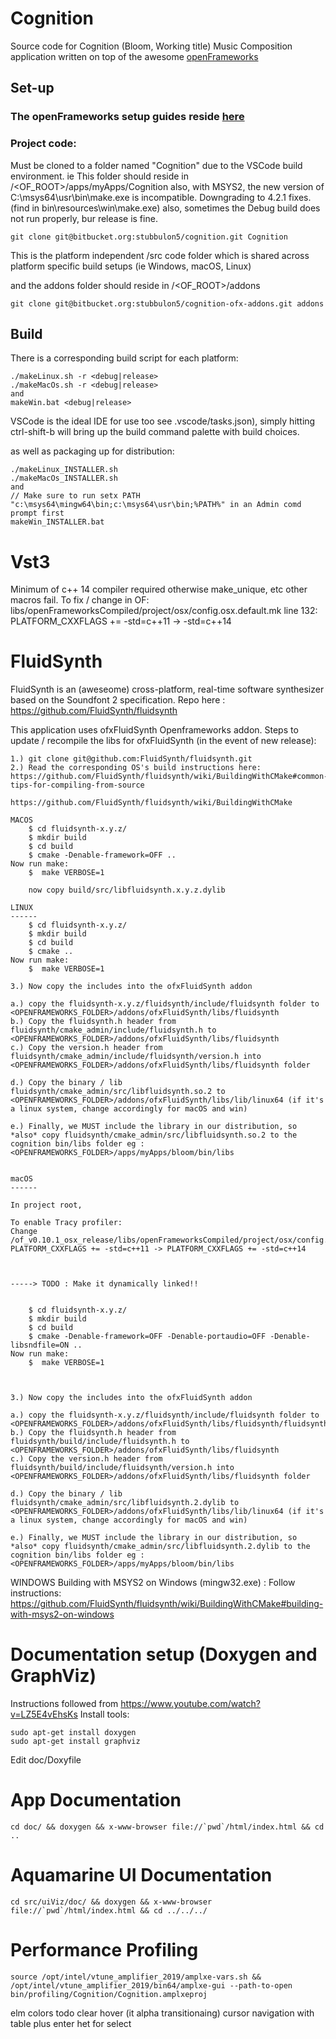 # Cognition

Source code for Cognition (Bloom, Working title) Music Composition application written on top of the awesome [openFrameworks](https://openframeworks.cc/)

## Set-up
### The openFrameworks setup guides reside [here](https://openframeworks.cc/download/)


### Project code:
Must be cloned to a folder named "Cognition" due to the VSCode build environment. ie
This folder should reside in /<OF_ROOT>/apps/myApps/Cognition
also, with MSYS2, the new version of C:\msys64\usr\bin\make.exe is incompatible. Downgrading to 4.2.1 fixes. (find in bin\resources\win\make.exe)
also, sometimes the Debug build does not run properly, bur release is fine.

```
git clone git@bitbucket.org:stubbulon5/cognition.git Cognition
```

This is the platform independent /src code folder which is shared across platform specific build setups (ie Windows, macOS, Linux)

and the addons folder should reside in /<OF_ROOT>/addons
```
git clone git@bitbucket.org:stubbulon5/cognition-ofx-addons.git addons
```


## Build
There is a corresponding build script for each platform:
```
./makeLinux.sh -r <debug|release>
./makeMacOs.sh -r <debug|release>
and
makeWin.bat <debug|release>
```

VSCode is the ideal IDE for use too see .vscode/tasks.json), simply hitting ctrl-shift-b will bring up the build command palette with build choices.


as well as packaging up for distribution:
```
./makeLinux_INSTALLER.sh
./makeMacOs_INSTALLER.sh
and
// Make sure to run setx PATH "c:\msys64\mingw64\bin;c:\msys64\usr\bin;%PATH%" in an Admin comd prompt first
makeWin_INSTALLER.bat
```

# Vst3
Minimum of c++ 14 compiler required otherwise make_unique, etc other macros fail. To fix / change in OF:
libs/openFrameworksCompiled/project/osx/config.osx.default.mk line 132: PLATFORM_CXXFLAGS += -std=c++11 -> -std=c++14

# FluidSynth
FluidSynth is an (aweseome) cross-platform, real-time software synthesizer based on the Soundfont 2 specification. 
Repo here : https://github.com/FluidSynth/fluidsynth

This application uses ofxFluidSynth Openframeworks addon.
Steps to update / recompile the libs for ofxFluidSynth  (in the event of new release):
```
1.) git clone git@github.com:FluidSynth/fluidsynth.git
2.) Read the corresponding OS's build instructions here: https://github.com/FluidSynth/fluidsynth/wiki/BuildingWithCMake#common-tips-for-compiling-from-source

https://github.com/FluidSynth/fluidsynth/wiki/BuildingWithCMake

MACOS
    $ cd fluidsynth-x.y.z/
    $ mkdir build
    $ cd build
    $ cmake -Denable-framework=OFF ..
Now run make:
    $  make VERBOSE=1

    now copy build/src/libfluidsynth.x.y.z.dylib

LINUX
------
    $ cd fluidsynth-x.y.z/
    $ mkdir build
    $ cd build
    $ cmake ..
Now run make:
    $  make VERBOSE=1

3.) Now copy the includes into the ofxFluidSynth addon 

a.) copy the fluidsynth-x.y.z/fluidsynth/include/fluidsynth folder to <OPENFRAMEWORKS_FOLDER>/addons/ofxFluidSynth/libs/fluidsynth
b.) Copy the fluidsynth.h header from fluidsynth/cmake_admin/include/fluidsynth.h to <OPENFRAMEWORKS_FOLDER>/addons/ofxFluidSynth/libs/fluidsynth
c.) Copy the version.h header from fluidsynth/cmake_admin/include/fluidsynth/version.h into <OPENFRAMEWORKS_FOLDER>/addons/ofxFluidSynth/libs/fluidsynth folder

d.) Copy the binary / lib fluidsynth/cmake_admin/src/libfluidsynth.so.2 to <OPENFRAMEWORKS_FOLDER>/addons/ofxFluidSynth/libs/lib/linux64 (if it's a linux system, change accordingly for macOS and win)

e.) Finally, we MUST include the library in our distribution, so *also* copy fluidsynth/cmake_admin/src/libfluidsynth.so.2 to the cognition bin/libs folder eg : <OPENFRAMEWORKS_FOLDER>/apps/myApps/bloom/bin/libs


macOS
------

In project root, 

To enable Tracy profiler:
Change /of_v0.10.1_osx_release/libs/openFrameworksCompiled/project/osx/config.osx.default.mk
PLATFORM_CXXFLAGS += -std=c++11 -> PLATFORM_CXXFLAGS += -std=c++14



-----> TODO : Make it dynamically linked!!


    $ cd fluidsynth-x.y.z/
    $ mkdir build
    $ cd build
    $ cmake -Denable-framework=OFF -Denable-portaudio=OFF -Denable-libsndfile=ON ..
Now run make:
    $  make VERBOSE=1


    
3.) Now copy the includes into the ofxFluidSynth addon 

a.) copy the fluidsynth-x.y.z/fluidsynth/include/fluidsynth folder to <OPENFRAMEWORKS_FOLDER>/addons/ofxFluidSynth/libs/fluidsynth/fluidsynth
b.) Copy the fluidsynth.h header from fluidsynth/build/include/fluidsynth.h to <OPENFRAMEWORKS_FOLDER>/addons/ofxFluidSynth/libs/fluidsynth
c.) Copy the version.h header from fluidsynth/build/include/fluidsynth/version.h into <OPENFRAMEWORKS_FOLDER>/addons/ofxFluidSynth/libs/fluidsynth folder

d.) Copy the binary / lib fluidsynth/cmake_admin/src/libfluidsynth.2.dylib to <OPENFRAMEWORKS_FOLDER>/addons/ofxFluidSynth/libs/lib/linux64 (if it's a linux system, change accordingly for macOS and win)

e.) Finally, we MUST include the library in our distribution, so *also* copy fluidsynth/cmake_admin/src/libfluidsynth.2.dylib to the cognition bin/libs folder eg : <OPENFRAMEWORKS_FOLDER>/apps/myApps/bloom/bin/libs
```

WINDOWS
Building with MSYS2 on Windows (mingw32.exe) :
Follow instructions: https://github.com/FluidSynth/fluidsynth/wiki/BuildingWithCMake#building-with-msys2-on-windows


# Documentation setup (Doxygen and GraphViz)
Instructions followed from https://www.youtube.com/watch?v=LZ5E4vEhsKs
Install tools:
```
sudo apt-get install doxygen
sudo apt-get install graphviz
```
Edit doc/Doxyfile

# App Documentation
``` 
cd doc/ && doxygen && x-www-browser file://`pwd`/html/index.html && cd ..
```

# Aquamarine UI Documentation
``` 
cd src/uiViz/doc/ && doxygen && x-www-browser file://`pwd`/html/index.html && cd ../../../
```

# Performance Profiling
``` 
source /opt/intel/vtune_amplifier_2019/amplxe-vars.sh && /opt/intel/vtune_amplifier_2019/bin64/amplxe-gui --path-to-open bin/profiling/Cognition/Cognition.amplxeproj
``` 



elm colors
todo clear hover (it alpha transitionaing)
cursor navigation with table plus enter het for select

